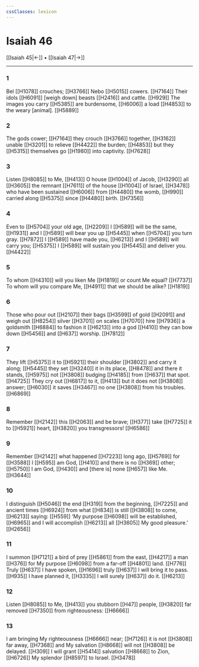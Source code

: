 ```yaml
---
cssClasses: lexicon
---
```


# Isaiah 46

[[Isaiah 45|←]] • [[Isaiah 47|→]]

---

### 1
Bel [[H1078]] crouches; [[H3766]] Nebo [[H5015]] cowers. [[H7164]] Their idols [[H6091]] [weigh down] beasts [[H2416]] and cattle. [[H929]] The images you carry [[H5385]] are burdensome, [[H6006]] a load [[H4853]] to the weary [animal]. [[H5889]]

### 2
The gods cower; [[H7164]] they crouch [[H3766]] together, [[H3162]] unable [[H3201]] to relieve [[H4422]] the burden; [[H4853]] but they [[H5315]] themselves go [[H1980]] into captivity. [[H7628]]

### 3
Listen [[H8085]] to Me, [[H413]] O house [[H1004]] of Jacob, [[H3290]] all [[H3605]] the remnant [[H7611]] of the house [[H1004]] of Israel, [[H3478]] who have been sustained [[H6006]] from [[H4480]] the womb, [[H990]] carried along [[H5375]] since [[H4480]] birth. [[H7356]]

### 4
Even to [[H5704]] your old age, [[H2209]] I [[H589]] will be the same, [[H1931]] and I [[H589]] will bear you up [[H5445]] when [[H5704]] you turn gray. [[H7872]] I [[H589]] have made you, [[H6213]] and I [[H589]] will carry you; [[H5375]] I [[H589]] will sustain you [[H5445]] and deliver you. [[H4422]]

### 5
To whom [[H4310]] will you liken Me [[H1819]] or count Me equal? [[H7737]] To whom will you compare Me, [[H4911]] that we should be alike? [[H1819]]

### 6
Those who pour out [[H2107]] their bags [[H3599]] of gold [[H2091]] and weigh out [[H8254]] silver [[H3701]] on scales [[H7070]] hire [[H7936]] a goldsmith [[H6884]] to fashion it [[H6213]] into a god [[H410]] they can bow down [[H5456]] and [[H637]] worship. [[H7812]]

### 7
They lift [[H5375]] it to [[H5921]] their shoulder [[H3802]] and carry it along; [[H5445]] they set [[H3240]] it in its place, [[H8478]] and there it stands, [[H5975]] not [[H3808]] budging [[H4185]] from [[H637]] that spot. [[H4725]] They cry out [[H6817]] to it, [[H413]] but it does not [[H3808]] answer; [[H6030]] it saves [[H3467]] no one [[H3808]] from his troubles. [[H6869]]

### 8
Remember [[H2142]] this [[H2063]] and be brave; [[H377]] take [[H7725]] it to [[H5921]] heart, [[H3820]] you transgressors! [[H6586]]

### 9
Remember [[H2142]] what happened [[H7223]] long ago, [[H5769]] for [[H3588]] I [[H595]] am God, [[H410]] and there is no [[H369]] other; [[H5750]] I am God, [[H430]] and [there is] none [[H657]] like Me. [[H3644]]

### 10
I distinguish [[H5046]] the end [[H319]] from the beginning, [[H7225]] and ancient times [[H6924]] from what [[H834]] is still [[H3808]] to come, [[H6213]] saying: [[H559]] ‘My purpose [[H6098]] will be established, [[H6965]] and I will accomplish [[H6213]] all [[H3605]] My good pleasure.’ [[H2656]]

### 11
I summon [[H7121]] a bird of prey [[H5861]] from the east, [[H4217]] a man [[H376]] for My purpose [[H6098]] from a far-off [[H4801]] land. [[H776]] Truly [[H637]] I have spoken, [[H1696]] truly [[H637]] I will bring it to pass. [[H935]] I have planned it, [[H3335]] I will surely [[H637]] do it. [[H6213]]

### 12
Listen [[H8085]] to Me, [[H413]] you stubborn [[H47]] people, [[H3820]] far removed [[H7350]] from righteousness: [[H6666]]

### 13
I am bringing My righteousness [[H6666]] near; [[H7126]] it is not [[H3808]] far away, [[H7368]] and My salvation [[H8668]] will not [[H3808]] be delayed. [[H309]] I will grant [[H5414]] salvation [[H8668]] to Zion, [[H6726]] My splendor [[H8597]] to Israel. [[H3478]]

